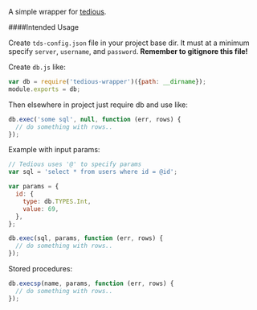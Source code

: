 A simple wrapper for [tedious](https://github.com/pekim/tedious).

####Intended Usage

Create `tds-config.json` file in your project base dir. It must at a minimum
specify `server`, `username`, and `password`. **Remember to gitignore this
file!**

Create `db.js` like:

```Javascript
var db = require('tedious-wrapper')({path: __dirname});
module.exports = db;
```

Then elsewhere in project just require db and use like:

```Javascript
db.exec('some sql', null, function (err, rows) {
  // do something with rows..
});
```

Example with input params:

```Javascript
// Tedious uses '@' to specify params
var sql = 'select * from users where id = @id';

var params = {
  id: {
    type: db.TYPES.Int,
    value: 69,
  },
};

db.exec(sql, params, function (err, rows) {
  // do something with rows..
});
```

Stored procedures:

```Javascript
db.execsp(name, params, function (err, rows) {
  // do something with rows..
});
```
